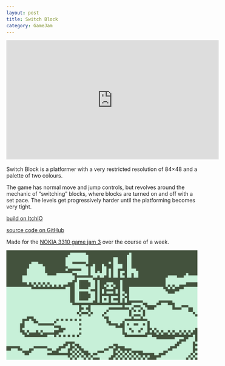 ```yaml
---
layout: post
title: Switch Block
category: GameJam
---
```


<iframe width="560" height="315" src="https://www.youtube.com/embed/Tvouo8h2MV4" title="YouTube video player" frameborder="0" allow="accelerometer; autoplay; clipboard-write; encrypted-media; gyroscope; picture-in-picture; web-share" allowfullscreen></iframe>

Switch Block is a platformer with a very restricted resolution of 84×48 
and a palette of two colours. 
<!-- more -->
The game has normal move and jump controls, but revolves around the mechanic of “switching” blocks,
where blocks are turned on and off with a set pace. 
The levels get progressively harder until the platforming becomes very tight.

[build on ItchIO](https://noamzeise.itch.io/switch-block)

[source code on GitHub](https://github.com/NoamZeise/Switch-Block-Nokia3310Jam)

Made for the [NOKIA 3310 game jam 3](https://itch.io/jam/nokiajam3) over the course of a week.

![title image](/assets/img/posts/thumbnails/SwitchBlock.webp)
